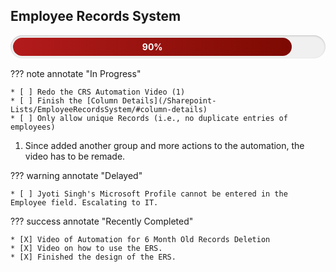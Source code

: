 ## Employee Records System
<div style="border-radius: 20px; background: #f0f0f0; padding: 4px; box-shadow: inset 0 1px 3px rgba(0,0,0,0.2); margin-bottom: 1rem;">
  <div style="
    width: 90%;
    background: linear-gradient(90deg, #b31b1b, #7c0a02);
    color: white;
    text-align: center;
    padding: 6px 0;
    font-weight: bold;
    border-radius: 15px;
    transition: width 0.5s ease-in-out;
  ">
    90%
  </div>
</div>

??? note annotate "In Progress"
    
    * [ ] Redo the CRS Automation Video (1)
    * [ ] Finish the [Column Details](/Sharepoint-Lists/EmployeeRecordsSystem/#column-details)
    * [ ] Only allow unique Records (i.e., no duplicate entries of employees)

1. Since added another group and more actions to the automation, the video has to be remade. 

??? warning annotate "Delayed"
    
    * [ ] Jyoti Singh's Microsoft Profile cannot be entered in the Employee field. Escalating to IT.

??? success annotate "Recently Completed"
    
    * [X] Video of Automation for 6 Month Old Records Deletion
    * [X] Video on how to use the ERS.
    * [X] Finished the design of the ERS.

